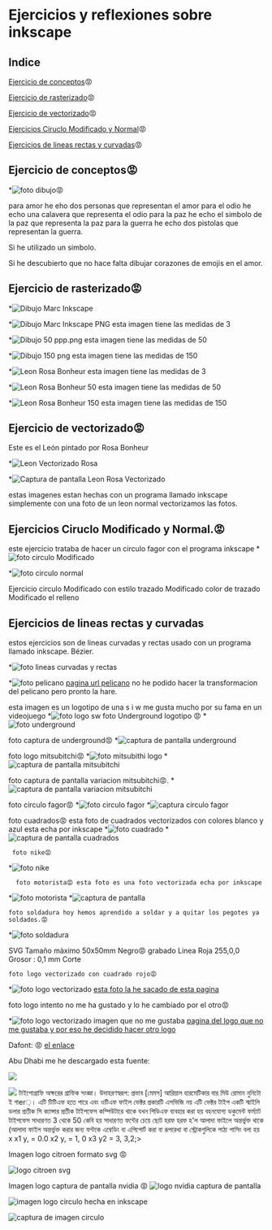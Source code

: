 # Ejercicios y reflexiones sobre inkscape

## Indice

[Ejercicio de conceptos](https://github.com/marc125678/Soldadura-dise-o/blob/main/IMG_20210324_105723.jpg)😡

 [Ejercicio de rasterizado](https://github.com/marc125678/Soldadura-dise-o/blob/main/dibujo%20Marc.svg)😡
 
 [Ejercicio de vectorizado](https://github.com/marc125678/Soldadura-dise-o/blob/main/path24.png)😡
 
 [Ejercicios Ciruclo Modificado y Normal](#ejercicios-ciruclo-modificado-y-normal)😡
 
 [Ejercicios de lineas rectas y curvadas](#ejercicios-de-lineas-rectas-y-curvadas)😡
 
 
 

## Ejercicio de conceptos😡

*![foto dibujo](https://github.com/marc125678/Soldadura-dise-o/blob/main/IMG_20210324_105723.jpghttps://github.com/marc125678/Soldadura-dise-o/blob/main/IMG_20210324_105723.jpg)😡

para amor he eho dos personas que representan el amor
para el odio he echo una calavera que representa el odio 
para la paz he echo el simbolo de la paz que representa la paz 
para la guerra he echo dos pistolas que representan la guerra.


Si he utilizado un simbolo.

Si he descubierto que no hace falta dibujar corazones de emojis en el amor. 

## Ejercicio de rasterizado😡

*![Dibujo Marc Inkscape](https://github.com/marc125678/Soldadura-dise-o/blob/main/dibujo%20Marc.svg)

*![Dibujo Marc Inkscape PNG](https://github.com/marc125678/Soldadura-dise-o/blob/main/path236.png)
esta imagen tiene las medidas de 3 


*![Dibujo 50 ppp.png](https://github.com/marc125678/Soldadura-dise-o/blob/main/dibujo50ppp.png) 
esta imagen tiene las medidas de 50 

*![Dibujo 150 png](https://github.com/marc125678/Soldadura-dise-o/blob/main/dibujo%20150%20png.png)
esta imagen tiene las medidas de 150 

*![Leon Rosa Bonheur](https://github.com/marc125678/Soldadura-dise-o/blob/main/Leon%20Rosa%20Bonheur.png)
esta imagen tiene las medidas de 3

*![Leon Rosa Bonheur 50](https://github.com/marc125678/Soldadura-dise-o/blob/main/Leon%20Rosa%20Bonheur50.png)
esta imagen tiene las medidas de 50

*![Leon Rosa Bonheur 150](https://github.com/marc125678/Soldadura-dise-o/blob/main/Leon%20Rosa%20Bonheur150.png)
esta imagen tiene las medidas de 150

## Ejercicio de vectorizado😡

Este es el León pintado por Rosa Bonheur

*![Leon Vectorizado Rosa](https://github.com/marc125678/Soldadura-dise-o/blob/main/path24.png)

*![Captura de pantalla Leon Rosa Vectorizado](https://github.com/marc125678/Soldadura-dise-o/blob/main/Captura%20de%20pantalla%20de%202021-03-25%2012-43-09.png)



estas imagenes estan hechas con un programa llamado inkscape simplemente con una foto de un leon normal vectorizamos las fotos.
 
 ## Ejercicios Ciruclo Modificado y Normal.😡
este ejercicio trataba de hacer un circulo fagor con el programa inkscape
*![foto circulo Modificado](https://github.com/marc125678/Soldadura-dise-o/blob/main/path10.png)

*![foto circulo normal](https://github.com/marc125678/Soldadura-dise-o/blob/main/bitmap.png)

  Ejercicio circulo Modificado con estilo trazado Modificado color de trazado Modificado el relleno
  
## Ejercicios de lineas rectas y curvadas

 estos ejercicios son de lineas curvadas y rectas usado con un programa llamado inkscape. Bézier.
 
*![foto lineas curvadas y rectas](https://github.com/marc125678/Soldadura-dise-o/blob/main/Captura%20de%20pantalla%20de%202021-03-25%2013-44-08.png)


*![foto pelicano](https://github.com/marc125678/Soldadura-dise-o/blob/main/1-pelicanos_0.jpg)
[pagina url pelicano](https://www.muyinteresante.es/naturaleza/fotos/curiosidades-sobre-los-pelicanos-141610991255)
no he podido hacer la transformacion del pelicano pero pronto la hare.

 
 esta imagen es un logotipo de una s i w me gusta mucho por su fama en un videojuego 
*![foto logo sw](https://github.com/marc125678/Soldadura-dise-o/blob/main/vector-graphic-initials-letter-sw-logo-design-template-emblem-hexagon-204622470.jpg%20Concun%20Marc.svg)
foto Underground logotipo
😡
*![foto underground](https://github.com/marc125678/Soldadura-dise-o/blob/main/LOGO%201%20UNDERGROUND.svg)

foto captura de underground😡
*![captura de pantalla underground](https://github.com/marc125678/Soldadura-dise-o/blob/main/Captura%20de%20pantalla%20de%202021-04-08%2010-56-09.png)


foto logo mitsubitchi😡
 *![foto mitsubithi logo](https://github.com/marc125678/Soldadura-dise-o/blob/main/logo%20mitsubitchi.svg)
 *![captura de pantalla mitsubitchi](https://github.com/marc125678/Soldadura-dise-o/blob/main/Captura%20de%20pantalla%20de%202021-04-08%2012-32-45.png)


foto captura de pantalla variacion mitsubitchi😡.
*![captura de pantalla variacion mitsubitchi](https://github.com/marc125678/Soldadura-dise-o/blob/main/Captura%20de%20pantalla%20de%202021-04-08%2012-42-40.png)

foto circulo fagor😡
*![foto circulo fagor](https://github.com/marc125678/Soldadura-dise-o/blob/main/circulo%20fagor.svg)
*![captura circulo fagor](https://github.com/marc125678/Soldadura-dise-o/blob/main/Captura%20de%20pantalla%20de%202021-04-08%2013-10-09.png)

foto cuadrados😡 esta foto de cuadrados vectorizados con colores blanco y azul esta echa por inkscape
*![foto cuadrado](https://github.com/marc125678/Soldadura-dise-o/blob/main/CUADRADOS.%20Marc%20svg.svg)
*![captura de pantalla cuadrados](https://github.com/marc125678/Soldadura-dise-o/blob/main/Captura%20de%20pantalla%20de%202021-04-09%2009-21-48.png)

     foto nike😡
*![foto nike](https://github.com/marc125678/Soldadura-dise-o/blob/main/Captura%20de%20pantalla%20de%202021-04-09%2012-53-49.png)

      foto motorista😡 esta foto es una foto vectorizada echa por inkscape
*![foto motorista](https://github.com/marc125678/Soldadura-dise-o/blob/main/Captura%20de%20pantalla%20de%202021-04-09%2014-02-14.png)
*![captura de pantalla](https://github.com/marc125678/Soldadura-dise-o/blob/main/Captura%20de%20pantalla%20de%202021-04-09%2013-30-30.png)

    foto soldadura hoy hemos aprendido a soldar y a quitar los pegotes ya soldados.😡
  *![foto soldadura](https://github.com/marc125678/Soldadura-dise-o/blob/main/IMG_20210412_131841.jpg)


SVG 
Tamaño màximo 50x50mm
Negro😡 grabado 
Linea Roja 255,0,0
Grosor : 0,1 mm
Corte

    foto logo vectorizado con cuadrado rojo😡
*![foto logo vectorizado](https://github.com/marc125678/Soldadura-dise-o/blob/main/logo%20vectorizado%20cuadrado%20rojo.svg)
  [esta foto la he sacado de esta pagina](https://thehungryjpeg.com/product/3692778-duck-hunter-esport-mascot-logo-design)

foto logo intento no me ha gustado y lo he cambiado por el otro😡

*![foto logo vectorizado imagen que no me gustaba](https://github.com/marc125678/Soldadura-dise-o/blob/main/Captura%20de%20pantalla%20de%202021-04-15%2010-13-05.png) 
 [pagina del logo que no me gustaba y por eso he decidido hacer otro logo](https://steamcommunity.com/sharedfiles/filedetails/?l=spanish&id=1710105514)
 
 Dafont:
 😡
 [el enlace](https://www.dafont.com/es/abu-dhabi.font)
 
 Abu Dhabi
 me he descargado esta fuente: 
 
 ![](https://raw.githubusercontent.com/marc125678/Soldadura-dise-o/main/Captura%20de%20pantalla%20de%202021-04-19%2010-20-55.png)
 
 ![](https://github.com/marc125678/Soldadura-dise-o/blob/main/Captura%20de%20pantalla%20de%202021-04-19%2010-53-36.png)
  টাইপোগ্রাফি অক্ষরের গ্রাফিক সংজ্ঞা। উদাহরণস্বরূপ: প্রভাব [মেমস] আরিয়াল হারমেটিকার বার মিউ রোমান নুনিটো ই গাer়।
এটি টিটিএফ হতে পারে এবং ওটিএফ ফাইল ভেক্টর প্রকারটি এসভিজি নয় এটি ভেক্টর টাইপ একটি স্মাইলি ডলার প্রতীক সি ক্যান্সার প্রতীক টাইপফেস কম্পিউটারে থাকে যখন পিডিএফ ব্যবহার করা হয় বহনযোগ্য ডকুমেন্ট ফর্ম্যাট টাইপফেস সাধারণত 3 থেকে 50 কেবি হয় সাধারণত ফন্টের চেয়ে ছোট হরফ হরফ হ'ল আলাদা ফাইলে অন্তর্ভুক্ত থাকে (আলাদা ফাইল অন্তর্ভুক্ত করার জন্য ফন্টকে এম্বেডিং বা এপিপোর্ট করা বা রূপরেখা বা স্ট্রোকগুলিকে পাঠ্য পাসিং বলা হয় x x1 y, = 0.0 x2 y, = 1, 0 x3 y2 = 3, 3,2;>

Imagen logo citroen formato svg 😡

![logo citroen svg](https://user-images.githubusercontent.com/78345869/115839432-eef3eb80-a41a-11eb-9c5e-05aaf71dc6f3.png)

 Imagen logo captura de pantalla nvidia 😡
![logo nvidia captura de pantalla](https://raw.githubusercontent.com/marc125678/Soldadura-dise-o/main/Captura%20de%20pantalla%20de%202021-04-23%2010-23-58.png)

![imagen logo circulo hecha en inkscape](https://raw.githubusercontent.com/chenbangwei/SOLDADURA-Y-DISENO/main/circulo.svg.png)

![captura de imagen circulo](https://user-images.githubusercontent.com/78345869/115863467-c3cac580-a435-11eb-90d2-9875be6b9cc6.png)

